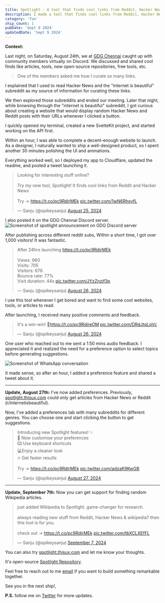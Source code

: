 ```yaml
---
title: Spotlight - A tool that finds cool links from Reddit, Hacker News, and Wikipedia
description: I made a tool that finds cool links from Reddit, Hacker News, and Wikipedia. Launched it on Twitter and Discord. Got 1,000 visitors in 24 hours.
category: 'fun'
ship_count: 1
pubDate: 'Sept 9 2024'
updatedDate: 'Sept 9 2024'
---
```



**Context:**

Last night, on Saturday, August 24th, we at [GDG Chennai](https://gdg.community.dev/gdg-chennai/) caught up with community members virtually on Discord. We discussed and shared cool finds like articles, tools, new open-source repositories, free tools, etc. 

> One of the members asked me how I curate so many links. 

I explained that I used to read Hacker News and the "internet is beautiful" subreddit as my source of information for curating these links.

We then explored those subreddits and ended our meeting. Later that night, while browsing through the "internet is beautiful" subreddit, I got curious about creating a website that would display random Hacker News and Reddit posts with their URLs whenever I clicked a button.

I quickly opened my terminal, created a new SvelteKit project, and started working on the API first.

Within an hour, I was able to complete a decent-enough website to launch. As a designer, I naturally wanted to ship a well-designed product, so I spent another 30 minutes polishing the UI and animations.

Everything worked well, so I deployed my app to Cloudflare, updated the readme, and posted a tweet launching it.

<blockquote class="twitter-tweet"><p lang="en" dir="ltr">Looking for interesting stuff online? <br><br>Try my new tool, Spotlight! It finds cool links from Reddit and Hacker News<br><br>Try → <a href="https://t.co/pc9RdirMEk">https://t.co/pc9RdirMEk</a> <a href="https://t.co/1wN6RhsyfL">pic.twitter.com/1wN6RhsyfL</a></p>&mdash; Sanju (@spikeysanju) <a href="https://twitter.com/spikeysanju/status/1827537680084955396?ref_src=twsrc%5Etfw">August 25, 2024</a></blockquote> <script async src="https://platform.twitter.com/widgets.js" charset="utf-8"></script>

I also posted it on the GDG Chennai Discord server.
![Screenshot of spotlight announcement on GDG Discord server](https://assets.sanju.sh/ships/spotlight-announcement-on-discord.png)

After publishing across different reddit subs, Within a short time, I got over 1,000 visitors! It was fantastic.
<blockquote class="twitter-tweet"><p lang="en" dir="ltr">After 24hrs launching <a href="https://t.co/pc9RdirMEk">https://t.co/pc9RdirMEk</a><br><br>Views: 960<br>Visits: 705<br>Visitors: 676<br>Bounce rate: 77%<br>Visit duration: 44s <a href="https://t.co/JYzZnzif3p">pic.twitter.com/JYzZnzif3p</a></p>&mdash; Sanju (@spikeysanju) <a href="https://twitter.com/spikeysanju/status/1827923044129808777?ref_src=twsrc%5Etfw">August 26, 2024</a></blockquote> <script async src="https://platform.twitter.com/widgets.js" charset="utf-8"></script>

I use this tool whenever I get bored and want to find some cool websites, tools, or articles to read.

After launching, I received many positive comments and feedback.

<blockquote class="twitter-tweet"><p lang="en" dir="ltr">It&#39;s a win-win! 🎉<a href="https://t.co/pc9RdireOM">https://t.co/pc9RdireOM</a> <a href="https://t.co/DRdJtqLqVc">pic.twitter.com/DRdJtqLqVc</a></p>&mdash; Sanju (@spikeysanju) <a href="https://twitter.com/spikeysanju/status/1828125019559371211?ref_src=twsrc%5Etfw">August 26, 2024</a></blockquote> <script async src="https://platform.twitter.com/widgets.js" charset="utf-8"></script>

One user who reached out to me sent a 1:50 mins audio feedback. I appreciated it and realized the need for a preference option to select topics before generating suggestions.

![Screenshot of WhatsApp conversation](https://assets.sanju.sh/ships/whatsapp-conversation.png)

It made sense, so after an hour, I added a preference feature and shared a tweet about it.

---

**Update, August 27th:** I've now added preferences. Previously, [spotlight.thisux.com](spotlight.thisux.com) could only get articles from Hacker News or Reddit (r/internetisbeautiful). 

Now, I've added a preferences tab with many subreddits for different genres. You can choose one and start clicking the button to get suggestions.

<blockquote class="twitter-tweet" data-media-max-width="560"><p lang="en" dir="ltr">Introducing new Spotlight features! ✨ <br>🔄 Now customise your preferences<br>⌨️ Use keyboard shortcuts<br>💻Enjoy a cleaner look<br>🔥 Get faster results <br><br>Try → <a href="https://t.co/pc9RdirMEk">https://t.co/pc9RdirMEk</a> <a href="https://t.co/adzaK9KwGB">pic.twitter.com/adzaK9KwGB</a></p>&mdash; Sanju (@spikeysanju) <a href="https://twitter.com/spikeysanju/status/1828382706004304210?ref_src=twsrc%5Etfw">August 27, 2024</a></blockquote> <script async src="https://platform.twitter.com/widgets.js" charset="utf-8"></script>

---

**Update, September 7th:** Now you can get support for finding random Wikipedia articles.

<blockquote class="twitter-tweet"><p lang="en" dir="ltr">just added Wikipedia to Spotlight. game-changer for research. <br><br>always reading new stuff from Reddit, Hacker News &amp; wikipedia? then this tool is for you.<br><br>check out → <a href="https://t.co/pc9RdirMEk">https://t.co/pc9RdirMEk</a> <a href="https://t.co/tbXCLXEfFL">pic.twitter.com/tbXCLXEfFL</a></p>&mdash; Sanju (@spikeysanju) <a href="https://twitter.com/spikeysanju/status/1832362228567437543?ref_src=twsrc%5Etfw">September 7, 2024</a></blockquote> <script async src="https://platform.twitter.com/widgets.js" charset="utf-8"></script>

You can also try [spotlight.thisux.com](http://spotlight.thisux.com) and let me know your thoughts.

It's open-source [Spotlight Repository](https://github.com/thisuxhq/spotlight).

Feel free to reach out to me [email](work@sanju.sh) if you want to build something remarkable together.

See you in the next ship!, 

**P.S.** follow me on [Twitter](https://x.com/spikeysanju) for more updates.

